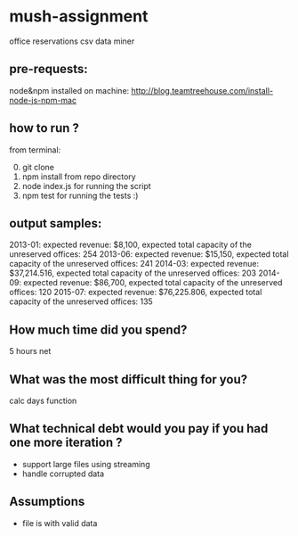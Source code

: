 # mush-assignment

office reservations csv data miner

## pre-requests:

node&npm installed on machine:
http://blog.teamtreehouse.com/install-node-js-npm-mac


## how to run ?

from terminal:

0. git clone
1. npm install from repo directory
2. node index.js <CSV-PATH> <YYYY-MM> for running the script
3. npm test for running the tests :)


## output samples:

2013-01: expected revenue: $8,100, expected total capacity of the unreserved offices: 254
2013-06: expected revenue: $15,150, expected total capacity of the unreserved offices: 241
2014-03: expected revenue: $37,214.516, expected total capacity of the unreserved offices: 203
2014-09: expected revenue: $86,700, expected total capacity of the unreserved offices: 120
2015-07: expected revenue: $76,225.806, expected total capacity of the unreserved offices: 135



## How much time did you spend?

5 hours net

## What was the most difficult thing for you?

calc days function

## What technical debt would you pay if you had one more iteration ?

- support large files using streaming
- handle corrupted data

## Assumptions

- file is with valid data